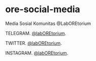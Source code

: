 # ore-social-media
Media Sosial Komunitas @LabOREtorium

TELEGRAM.
[@labOREtorium](https://t.me/laboretorium).

TWITTER.
[@labOREtorium](https://twitter.com/labOREtorium).

INSTAGRAM.
[@labOREtorium](https://instagram.com/labOREtorium).
